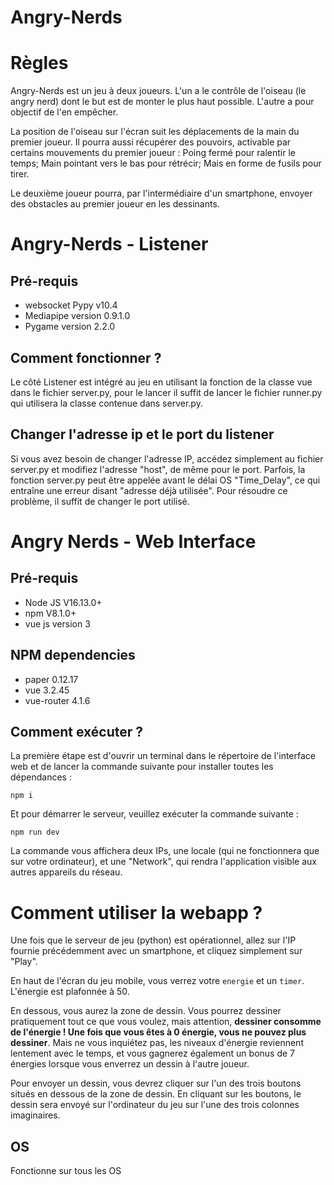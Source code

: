 # Angry-Nerds

# Règles
Angry-Nerds est un jeu à deux joueurs. L'un a le contrôle de l'oiseau (le angry nerd) dont le but est de monter le plus haut possible. L'autre a pour objectif de l'en empêcher.

La position de l'oiseau sur l'écran suit les déplacements de la main du premier joueur. Il pourra aussi récupérer des pouvoirs, activable par certains mouvements du premier joueur : Poing fermé pour ralentir le temps; Main pointant vers le bas pour rétrécir; Mais en forme de fusils pour tirer.

Le deuxième joueur pourra, par l'intermédiaire d'un smartphone, envoyer des obstacles au premier joueur en les dessinants.



# Angry-Nerds - Listener

## Pré-requis

* websocket Pypy v10.4 
* Mediapipe version 0.9.1.0
* Pygame version 2.2.0

## Comment fonctionner ?
Le côté Listener est intégré au jeu en utilisant la fonction de la classe vue dans le fichier server.py, pour le lancer il suffit de lancer le fichier runner.py qui utilisera la classe contenue dans server.py.

## Changer l'adresse ip et le port du listener

Si vous avez besoin de changer l'adresse IP, accédez simplement au fichier server.py et modifiez l'adresse "host", de même pour le port. Parfois, la fonction server.py peut être appelée avant le délai OS "Time_Delay", ce qui entraîne une erreur disant "adresse déjà utilisée". Pour résoudre ce problème, il suffit de changer le port utilisé.

# Angry Nerds - Web Interface

## Pré-requis

* Node JS V16.13.0+
* npm V8.1.0+
* vue js version 3
  
## NPM dependencies
* paper 0.12.17
* vue 3.2.45
* vue-router 4.1.6

## Comment exécuter ?

La première étape est d'ouvrir un terminal dans le répertoire de l'interface web et de lancer la commande suivante pour installer toutes les dépendances :
```
npm i
```
Et pour démarrer le serveur, veuillez exécuter la commande suivante :
```
npm run dev
```

La commande vous affichera deux IPs, une locale (qui ne fonctionnera que sur votre ordinateur), et une "Network", qui rendra l'application visible aux autres appareils du réseau.

# Comment utiliser la webapp ?

Une fois que le serveur de jeu (python) est opérationnel, allez sur l'IP fournie précédemment avec un smartphone, et cliquez simplement sur "Play".

En haut de l'écran du jeu mobile, vous verrez votre `energie` et un `timer`. L'énergie est plafonnée à 50.

En dessous, vous aurez la zone de dessin. Vous pourrez dessiner pratiquement tout ce que vous voulez, mais attention, **dessiner consomme de l'énergie ! Une fois que vous êtes à 0 énergie, vous ne pouvez plus dessiner**. Mais ne vous inquiétez pas, les niveaux d'énergie reviennent lentement avec le temps, et vous gagnerez également un bonus de 7 énergies lorsque vous enverrez un dessin à l'autre joueur.

Pour envoyer un dessin, vous devrez cliquer sur l'un des trois boutons situés en dessous de la zone de dessin. En cliquant sur les boutons, le dessin sera envoyé sur l'ordinateur du jeu sur l'une des trois colonnes imaginaires.

## OS
Fonctionne sur tous les OS

